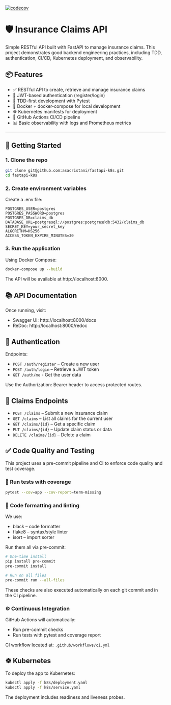 [![codecov](https://codecov.io/gh/asacristani/fastapi-k8s/branch/main/graph/badge.svg)](https://codecov.io/gh/tu-usuario/tu-repo)

# 🛡️ Insurance Claims API

Simple RESTful API built with FastAPI to manage insurance claims.
This project demonstrates good backend engineering practices, including TDD, authentication, CI/CD, Kubernetes deployment, and observability.


## 📦 Features

- ✅ RESTful API to create, retrieve and manage insurance claims
- 🔐 JWT-based authentication (register/login)
- 🧪 TDD-first development with Pytest
- 🐳 Docker + docker-compose for local development
- ☸️ Kubernetes manifests for deployment
- 🔁 GitHub Actions CI/CD pipeline
- 📊 Basic observability with logs and Prometheus metrics

---

## 🚀 Getting Started

### 1. Clone the repo

```bash
git clone git@github.com:asacristani/fastapi-k8s.git
cd fastapi-k8s
```

### 2. Create environment variables

Create a .env file:

```env
POSTGRES_USER=postgres
POSTGRES_PASSWORD=postgres
POSTGRES_DB=claims_db
DATABASE_URL=postgresql://postgres:postgres@db:5432/claims_db
SECRET_KEY=your_secret_key
ALGORITHM=HS256
ACCESS_TOKEN_EXPIRE_MINUTES=30
```


### 3. Run the application
Using Docker Compose:

```bash
docker-compose up --build
```
The API will be available at http://localhost:8000.

## 📚 API Documentation

Once running, visit:

- Swagger UI: http://localhost:8000/docs
- ReDoc: http://localhost:8000/redoc

## 🔐 Authentication

Endpoints:
- `POST /auth/register` – Create a new user
- `POST /auth/login` – Retrieve a JWT token
- `GET /auth/me` - Get the user data

Use the Authorization: Bearer <token> header to access protected routes.

## 📝 Claims Endpoints

- `POST /claims` – Submit a new insurance claim
- `GET /claims` – List all claims for the current user
- `GET /claims/{id}` – Get a specific claim
- `PUT /claims/{id}` – Update claim status or data
- `DELETE /claims/{id}` – Delete a claim

## ✅ Code Quality and Testing

This project uses a pre-commit pipeline and CI to enforce code quality and test coverage.

### 🧪 Run tests with coverage

```bash
pytest --cov=app --cov-report=term-missing
```

### 🧹 Code formatting and linting
We use:

- black – code formatter
- flake8 – syntax/style linter
- isort – import sorter

Run them all via pre-commit:

```bash
# One-time install
pip install pre-commit
pre-commit install

# Run on all files
pre-commit run --all-files
```

These checks are also executed automatically on each git commit and in the CI pipeline.

### ⚙️ Continuous Integration

GitHub Actions will automatically:

- Run pre-commit checks
- Run tests with pytest and coverage report

CI workflow located at: `.github/workflows/ci.yml`

## ☸️ Kubernetes
To deploy the app to Kubernetes:

```bash
kubectl apply -f k8s/deployment.yaml
kubectl apply -f k8s/service.yaml
```

The deployment includes readiness and liveness probes.
